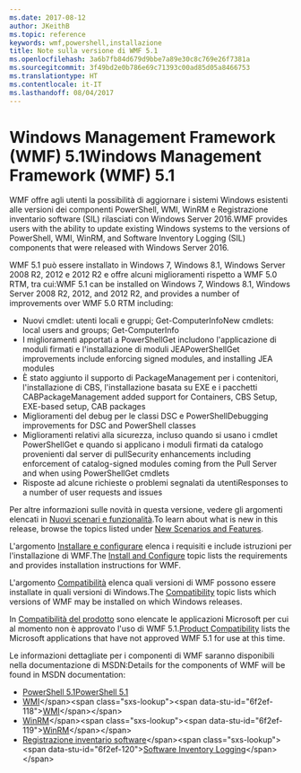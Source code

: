 ```yaml
---
ms.date: 2017-08-12
author: JKeithB
ms.topic: reference
keywords: wmf,powershell,installazione
title: Note sulla versione di WMF 5.1
ms.openlocfilehash: 3a6b7fb84d679d9bbe7a89e30c8c769e26f7381a
ms.sourcegitcommit: 3f49bd2e0b786e69c71393c00ad85d05a8466753
ms.translationtype: HT
ms.contentlocale: it-IT
ms.lasthandoff: 08/04/2017
---
```

# <a name="windows-management-framework-wmf-51"></a><span data-ttu-id="6f2ef-103">Windows Management Framework (WMF) 5.1</span><span class="sxs-lookup"><span data-stu-id="6f2ef-103">Windows Management Framework (WMF) 5.1</span></span> #

<span data-ttu-id="6f2ef-104">WMF offre agli utenti la possibilità di aggiornare i sistemi Windows esistenti alle versioni dei componenti PowerShell, WMI, WinRM e Registrazione inventario software (SIL) rilasciati con Windows Server 2016.</span><span class="sxs-lookup"><span data-stu-id="6f2ef-104">WMF provides users with the ability to update existing Windows systems to the versions of PowerShell, WMI, WinRM, and Software Inventory Logging (SIL) components that were released with Windows Server 2016.</span></span> 

<span data-ttu-id="6f2ef-105">WMF 5.1 può essere installato in Windows 7, Windows 8.1, Windows Server 2008 R2, 2012 e 2012 R2 e offre alcuni miglioramenti rispetto a WMF 5.0 RTM, tra cui:</span><span class="sxs-lookup"><span data-stu-id="6f2ef-105">WMF 5.1 can be installed on Windows 7, Windows 8.1, Windows Server 2008 R2, 2012, and 2012 R2, and provides a number of improvements over WMF 5.0 RTM including:</span></span>

- <span data-ttu-id="6f2ef-106">Nuovi cmdlet: utenti locali e gruppi; Get-ComputerInfo</span><span class="sxs-lookup"><span data-stu-id="6f2ef-106">New cmdlets: local users and groups; Get-ComputerInfo</span></span>
- <span data-ttu-id="6f2ef-107">I miglioramenti apportati a PowerShellGet includono l'applicazione di moduli firmati e l'installazione di moduli JEA</span><span class="sxs-lookup"><span data-stu-id="6f2ef-107">PowerShellGet improvements include enforcing signed modules, and installing JEA modules</span></span>
- <span data-ttu-id="6f2ef-108">È stato aggiunto il supporto di PackageManagement per i contenitori, l'installazione di CBS, l'installazione basata su EXE e i pacchetti CAB</span><span class="sxs-lookup"><span data-stu-id="6f2ef-108">PackageManagement added support for Containers, CBS Setup, EXE-based setup, CAB packages</span></span>
- <span data-ttu-id="6f2ef-109">Miglioramenti del debug per le classi DSC e PowerShell</span><span class="sxs-lookup"><span data-stu-id="6f2ef-109">Debugging improvements for DSC and PowerShell classes</span></span>
- <span data-ttu-id="6f2ef-110">Miglioramenti relativi alla sicurezza, incluso quando si usano i cmdlet PowerShellGet e quando si applicano i moduli firmati da catalogo provenienti dal server di pull</span><span class="sxs-lookup"><span data-stu-id="6f2ef-110">Security enhancements including enforcement of catalog-signed modules coming from the Pull Server and when using PowerShellGet cmdlets</span></span>
- <span data-ttu-id="6f2ef-111">Risposte ad alcune richieste o problemi segnalati da utenti</span><span class="sxs-lookup"><span data-stu-id="6f2ef-111">Responses to a number of user requests and issues</span></span>

<span data-ttu-id="6f2ef-112">Per altre informazioni sulle novità in questa versione, vedere gli argomenti elencati in [Nuovi scenari e funzionalità](https://docs.microsoft.com/en-us/powershell/wmf/5.1/scenarios-features).</span><span class="sxs-lookup"><span data-stu-id="6f2ef-112">To learn about what is new in this release, browse the topics listed under [New Scenarios and Features](https://docs.microsoft.com/en-us/powershell/wmf/5.1/scenarios-features).</span></span> 

<span data-ttu-id="6f2ef-113">L'argomento [Installare e configurare](https://docs.microsoft.com/en-us/powershell/wmf/5.1/install-configure) elenca i requisiti e include istruzioni per l'installazione di WMF.</span><span class="sxs-lookup"><span data-stu-id="6f2ef-113">The [Install and Configure](https://docs.microsoft.com/en-us/powershell/wmf/5.1/install-configure) topic lists the requirements and provides installation instructions for WMF.</span></span> 

<span data-ttu-id="6f2ef-114">L'argomento [Compatibilità](https://docs.microsoft.com/en-us/powershell/wmf/5.1/compatibility) elenca quali versioni di WMF possono essere installate in quali versioni di Windows.</span><span class="sxs-lookup"><span data-stu-id="6f2ef-114">The [Compatibility](https://docs.microsoft.com/en-us/powershell/wmf/5.1/compatibility) topic lists which versions of WMF may be installed on which Windows releases.</span></span> 

<span data-ttu-id="6f2ef-115">In [Compatibilità del prodotto](https://docs.microsoft.com/en-us/powershell/wmf/5.1/productincompat) sono elencate le applicazioni Microsoft per cui al momento non è approvato l'uso di WMF 5.1.</span><span class="sxs-lookup"><span data-stu-id="6f2ef-115">[Product Compatibility](https://docs.microsoft.com/en-us/powershell/wmf/5.1/productincompat) lists the Microsoft applications that have not approved WMF 5.1 for use at this time.</span></span> 

<span data-ttu-id="6f2ef-116">Le informazioni dettagliate per i componenti di WMF saranno disponibili nella documentazione di MSDN:</span><span class="sxs-lookup"><span data-stu-id="6f2ef-116">Details for the components of WMF will be found in MSDN documentation:</span></span>

- [<span data-ttu-id="6f2ef-117">PowerShell 5.1</span><span class="sxs-lookup"><span data-stu-id="6f2ef-117">PowerShell 5.1</span></span>](https://docs.microsoft.com/en-us/powershell/) 
- <span data-ttu-id="6f2ef-118">[WMI](https://msdn.microsoft.com/en-us/library/jj152383(v=vs.85).aspx)</span><span class="sxs-lookup"><span data-stu-id="6f2ef-118">[WMI](https://msdn.microsoft.com/en-us/library/jj152383(v=vs.85).aspx)</span></span>
- <span data-ttu-id="6f2ef-119">[WinRM](https://msdn.microsoft.com/en-us/library/aa384426(v=vs.85).aspx)</span><span class="sxs-lookup"><span data-stu-id="6f2ef-119">[WinRM](https://msdn.microsoft.com/en-us/library/aa384426(v=vs.85).aspx)</span></span>
- <span data-ttu-id="6f2ef-120">[Registrazione inventario software](https://technet.microsoft.com/en-us/library/dn383584(v=ws.11).aspx)</span><span class="sxs-lookup"><span data-stu-id="6f2ef-120">[Software Inventory Logging](https://technet.microsoft.com/en-us/library/dn383584(v=ws.11).aspx)</span></span>


